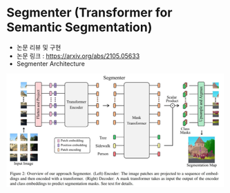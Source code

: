 # Segmenter (Transformer for Semantic Segmentation)   
- 논문 리뷰 및 구현
- 논문 링크 : https://arxiv.org/abs/2105.05633
- Segmenter Architecture  
<img src = "https://github.com/Sangh0/Vision-Transformer/blob/main/Segmenter/figure/figure2.JPG?raw=true">
